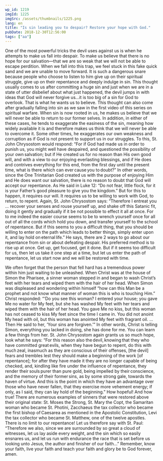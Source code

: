 ```yaml
---
wp_id: 1219
imgId: 1225
imgSrc: /assets/thumbnails/1225.png
lang: en
title: "Is sin leading you to despair? Restore your hope with God."
pubDate: 2018-12-30T12:56:00
tags: ["aa"]
---
```

<!-- page: 6 -->


<p>
One of the most powerful tricks the devil uses against us is when he attempts to make us fall into despair. To make us believe that there is no hope for our salvation—that we are so weak that we will not be able to escape perdition. When we fall into this trap, we feel stuck in this fake quick sand and we are unable to move forward. It is such a dangerous snare because people who choose to listen to him give up on their spiritual struggle, give up on their repentance and deeply indulge in sin. This thought usually comes to us after committing a huge sin and just when we are in a state of utter disbelief about what just happened, the devil jumps in with ideas that God will never forgive us…it is too big of a sin for God to overlook. That is what he wants us to believe. This thought can also come after gradually falling into sin as we saw in the first video of this series on spiritual warfare. When sin is now rooted in us, he makes us believe that we will never be able to return to our former selves. In addition, in either of these cases, he tends to exaggerate the easiness of the sin, meaning how widely available it is and therefore makes us think that we will never be able to overcome it. Some other times, he exaggerates our own weakness and corruption as if God is not present to support us in our struggles. To this, St. John Chrysostom would respond: “For if God had made us in order to punish us, you might well have despaired, and questioned the possibility of your own salvation; but if He created us for no reason than His own good will, and with a view to our enjoying everlasting blessings, and if He does and contrives everything for this end, from the first day until the present time, what is there which can ever cause you to doubt?” In other words, since the One Trinitarian God created us with the purpose of enjoying Him and He does want our salvation, there is no reason to doubt that God will accept our repentance. As He said in Luke 12: “Do not fear, little flock, for it is your Father&#8217;s good pleasure to give you the kingdom.” But for this to happen, it requires our will. It requires us to be willing to work with God, to return, to repent. Again, St. John Chrysostom says: “Therefore I entreat you … recover your senses and rouse yourself up, and shake off this Satanic fit, doing it gently and gradually if it be not possible to effect it all at once. For to me indeed the easier course seems to be to wrench yourself once for all out of all the cords which hold you down, and transfer yourself to the school of repentance. But if this seems to you a difficult thing, that you should be willing to enter on the path which leads to better things, simply enter upon it, and lay hold on eternal life.” He says, there are 2 ways to go about our repentance from sin or about defeating despair. His preferred method is to rise up at once. Get up, get focused, get it done. But if it seems too difficult for us, then let us take it one step at a time, but let us enter the path of repentance, let us start now and we will be restored with time. 


 


We often forget that the person that fell hard has a tremendous power within him just waiting to be unleashed. When Christ was at the house of Simon the Pharisee, a sinner woman stepped in and began to wash Christ’s feet with her tears and wiped them with the hair of her head. When Simon was displeased and wondering within himself “how can this Man be a prophet and not know what manner of woman this is who is touching Him.” Christ responded: “‘Do you see this woman? I entered your house; you gave Me no water for My feet, but she has washed My feet with her tears and wiped them with the hair of her head. You gave Me no kiss, but this woman has not ceased to kiss My feet since the time I came in. You did not anoint My head with oil, but this woman has anointed My feet with fragrant oil. … Then He said to her, ‘Your sins are forgiven.’” In other words, Christ is telling Simon, everything you lacked in doing, she has done for me. You can learn a few things from her. St. John Chrysostom again grants us so much hope, look what he says: “For this reason also the devil, knowing that they who have committed great evils, when they have begun to repent, do this with much zeal, inasmuch as they are conscious of their offenses, [the devil] fears and trembles lest they should make a beginning of the work [of repentance]; for after they have made it they are no longer capable of being checked, and, kindling like fire under the influence of repentance, they render their souls purer than pure gold, being impelled by their conscience, and the memory of their former sins, as by some strong gale, towards the haven of virtue. And this is the point in which they have an advantage over those who have never fallen, that they exercise more vehement energy; if only, as I said, they can lay hold of the beginning.” How hopeful! And how true! There are numerous examples of sinners that were restored above their original state: St. Moses the Strong, St. Mary the Copt, the Samaritan woman who became St. Photini, Zacchaeus the tax collector who became the first bishop of Caesarea as mentioned in the Apostolic Constitution, Levi the tax collector who became St. Matthew, one of the twelve apostles. There is no limit to our repentance! Let us therefore say with St. Paul: “Therefore we also, since we are surrounded by so great a cloud of witnesses, let us lay aside every weight, and the sin which so easily ensnares us, and let us run with endurance the race that is set before us looking unto Jesus, the author and finisher of our faith…” Remember, know your faith, live your faith and teach your faith and glory be to God forever, amen.  
</p>
